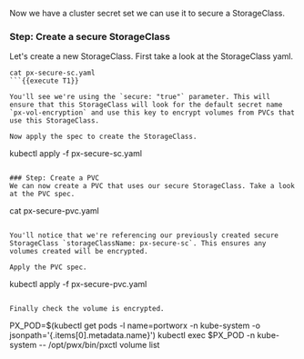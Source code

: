 Now we have a cluster secret set we can use it to secure a StorageClass.

### Step: Create a secure StorageClass
Let's create a new StorageClass. First take a look at the StorageClass yaml.
```
cat px-secure-sc.yaml
```{{execute T1}}

You'll see we're using the `secure: "true"` parameter. This will ensure that this StorageClass will look for the default secret name `px-vol-encryption` and use this key to encrypt volumes from PVCs that use this StorageClass. 

Now apply the spec to create the StorageClass.

```
kubectl apply -f px-secure-sc.yaml
```{{execute T1}}

### Step: Create a PVC
We can now create a PVC that uses our secure StorageClass. Take a look at the PVC spec.
```
cat px-secure-pvc.yaml
```{{execute T1}}

You'll notice that we're referencing our previously created secure StorageClass `storageClassName: px-secure-sc`. This ensures any volumes created will be encrypted.

Apply the PVC spec.

```
kubectl apply -f px-secure-pvc.yaml
```{{execute T1}}

Finally check the volume is encrypted.

```
PX_POD=$(kubectl get pods -l name=portworx -n kube-system -o jsonpath='{.items[0].metadata.name}')
kubectl exec $PX_POD -n kube-system -- /opt/pwx/bin/pxctl volume list
```{{execute T1}}
